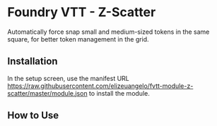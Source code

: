 # Foundry VTT - Z-Scatter

Automatically force snap small and medium-sized tokens in the same square, for better token management in the grid.

## Installation

In the setup screen, use the manifest URL https://raw.githubusercontent.com/elizeuangelo/fvtt-module-z-scatter/master/module.json to install the module.

## How to Use
